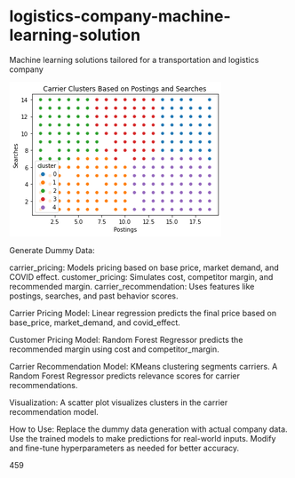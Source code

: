 # logistics-company-machine-learning-solution
Machine learning solutions tailored for a transportation and logistics company

![alt text](https://github.com/gaptab/logistics-company-machine-learning-solution/blob/main/carrier_cluster.png)


Generate Dummy Data:

carrier_pricing: Models pricing based on base price, market demand, and COVID effect.
customer_pricing: Simulates cost, competitor margin, and recommended margin.
carrier_recommendation: Uses features like postings, searches, and past behavior scores.

Carrier Pricing Model: Linear regression predicts the final price based on base_price, market_demand, and covid_effect.

Customer Pricing Model: Random Forest Regressor predicts the recommended margin using cost and competitor_margin.

Carrier Recommendation Model: KMeans clustering segments carriers. A Random Forest Regressor predicts relevance scores for carrier recommendations.

Visualization: A scatter plot visualizes clusters in the carrier recommendation model.

How to Use: 
Replace the dummy data generation with actual company data.
Use the trained models to make predictions for real-world inputs.
Modify and fine-tune hyperparameters as needed for better accuracy.

459
